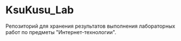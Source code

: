 # KsuKusu_Lab
Репозиторий для хранения результатов выполнения лабораторных работ по предметы "Интернет-технологии".
